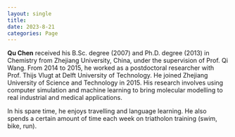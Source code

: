```yaml
---
layout: single
title: 
date: 2023-8-21
categories: Page
---
```


**Qu Chen** received his B.Sc. degree (2007) and Ph.D. degree (2013) in Chemistry from Zhejiang University, China, under the supervision of Prof. Qi Wang. From 2014 to 2015, he worked as a postdoctoral researcher with Prof. Thijs Vlugt at Delft University of Technology. He joined Zhejiang University of Science and Technology in 2015. His research involves using computer simulation and machine learning to bring molecular modelling to real industrial and medical applications. 

In his spare time, he enjoys travelling and language learning. He also spends a certain amount of time each week on triatholon training (swim, bike, run).
